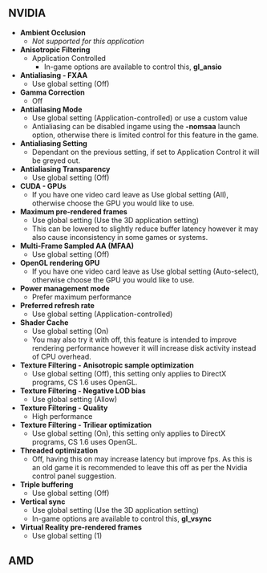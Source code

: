 ## NVIDIA
- **Ambient Occlusion**
  - *Not supported for this application*
- **Anisotropic Filtering**
  - Application Controlled
    - In-game options are available to control this, **gl_ansio**
- **Antialiasing - FXAA**
  - Use global setting (Off)
- **Gamma Correction**
  - Off
- **Antialiasing Mode**
  - Use global setting (Application-controlled) or use a custom value
  - Antialiasing can be disabled ingame using the **-nomsaa** launch option, otherwise there is limited control for this feature in the game.
- **Antialiasing Setting**
  - Dependant on the previous setting, if set to Application Control it will be greyed out.
- **Antialiasing Transparency**
  - Use global setting (Off)
- **CUDA - GPUs**
  - If you have one video card leave as Use global setting (All), otherwise choose the GPU you would like to use.
- **Maximum pre-rendered frames**
  - Use global setting (Use the 3D application setting)
  - This can be lowered to slightly reduce buffer latency however it may also cause inconsistency in some games or systems.
- **Multi-Frame Sampled AA (MFAA)**
  - Use global setting (Off)
- **OpenGL rendering GPU**
  - If you have one video card leave as Use global setting (Auto-select), otherwise choose the GPU you would like to use.
- **Power management mode**
  - Prefer maximum performance
- **Preferred refresh rate**
  - Use global setting (Application-controlled)
- **Shader Cache**
  - Use global setting (On)
  - You may also try it with off, this feature is intended to improve rendering performance however it will increase disk activity instead of CPU overhead.
- **Texture Filtering - Anisotropic sample optimization**
  - Use global setting (Off), this setting only applies to DirectX programs, CS 1.6 uses OpenGL.
- **Texture Filtering - Negative LOD bias**
  - Use global setting (Allow)
- **Texture Filtering - Quality**
  - High performance
- **Texture Filtering - Triliear optimization**
  - Use global setting (On), this setting only applies to DirectX programs, CS 1.6 uses OpenGL.
- **Threaded optimization**
  - Off, having this on may increase latency but improve fps. As this is an old game it is recommended to leave this off as per the Nvidia control panel suggestion.
- **Triple buffering**
  - Use global setting (Off)
- **Vertical sync**
  - Use global setting (Use the 3D application setting)
  - In-game options are available to control this, **gl_vsync**
- **Virtual Reality pre-rendered frames**
  - Use global setting (1)

## AMD

